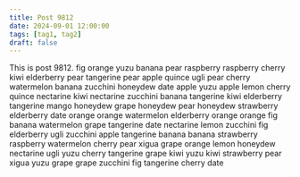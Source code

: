 ```yaml
---
title: Post 9812
date: 2024-09-01 12:00:00
tags: [tag1, tag2]
draft: false
---
```

This is post 9812.
fig
orange
yuzu
banana
pear
raspberry
raspberry
cherry
kiwi
elderberry
pear
tangerine
pear
apple
quince
ugli
pear
cherry
watermelon
banana
zucchini
honeydew
date
apple
yuzu
apple
lemon
cherry
quince
nectarine
kiwi
nectarine
zucchini
banana
tangerine
kiwi
elderberry
tangerine
mango
honeydew
grape
honeydew
pear
honeydew
strawberry
elderberry
date
orange
orange
watermelon
elderberry
orange
orange
fig
banana
watermelon
grape
tangerine
date
nectarine
lemon
zucchini
fig
elderberry
ugli
zucchini
apple
tangerine
banana
banana
strawberry
raspberry
watermelon
cherry
pear
xigua
grape
orange
lemon
honeydew
nectarine
ugli
yuzu
cherry
tangerine
grape
kiwi
yuzu
kiwi
strawberry
pear
xigua
yuzu
grape
grape
zucchini
fig
tangerine
cherry
date
